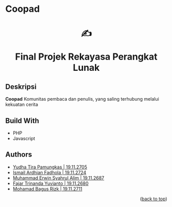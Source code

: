 # Coopad

<div align="center">
  <h1>

  ✍️

  Final Projek Rekayasa Perangkat Lunak

  </h1>
</div>

<!-- PROJECT SHIELDS -->

## Deskripsi
<p><b>Coopad</b> Komunitas pembaca dan penulis, yang saling terhubung melalui kekuatan cerita</p>

## Build With

* PHP
* Javascript

## Authors
- [Yudha Tira Pamungkas | 19.11.2705](https://github.com/yudhatira21)
- [Ismail Ardhian Fadhola | 19.11.2724](https://github.com/ismailardhian)
- [Muhammad Erwin Syahrul Alim | 19.11.2687](https://github.com/muhem)
- [Fajar Trinanda Yuvianto | 19.11.2680](https://github.com/fajare27)
- [Mohamad Bagus Rizk | 19.11.2711](https://github.com/)

<p align="right">(<a href="#top">back to top</a>)</p>
